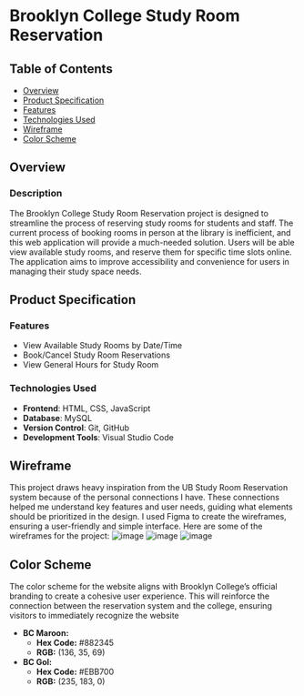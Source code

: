 # Brooklyn College Study Room Reservation

## Table of Contents
- [Overview](#overview)
- [Product Specification](#product-specification)
- [Features](#features)
- [Technologies Used](#technologies-used)
- [Wireframe](#wireframe)
- [Color Scheme](#color-scheme)

## Overview

### Description
The Brooklyn College Study Room Reservation project is designed to streamline the process of reserving study rooms for students and staff. The current process of booking rooms in person at the library is inefficient, and this web application will provide a much-needed solution. Users will be able view available study rooms, and reserve them for specific time slots online. The application aims to improve accessibility and convenience for users in managing their study space needs.

## Product Specification

### Features
- View Available Study Rooms by Date/Time
- Book/Cancel Study Room Reservations
- View General Hours for Study Room


### Technologies Used
- **Frontend**: HTML, CSS, JavaScript
- **Database**: MySQL
- **Version Control**: Git, GitHub
- **Development Tools**: Visual Studio Code

## Wireframe
This project draws heavy inspiration from the UB Study Room Reservation system because of the personal connections I have. These connections helped me understand key features and user needs, guiding what elements should be prioritized in the design. I used Figma to create the wireframes, ensuring a user-friendly and simple interface.
Here are some of the wireframes for the project:
![image](https://github.com/user-attachments/assets/e3e5ad57-32fb-4d17-9b78-9a1e26a40795)
![image](https://github.com/user-attachments/assets/32475df4-79ef-44aa-97d5-60a4cfc0f25c)
![image](https://github.com/user-attachments/assets/96a41f24-fb95-4647-af6f-b8aa859e08aa)


## Color Scheme 
The color scheme for the website aligns with Brooklyn College’s official branding to create a cohesive user experience. This will reinforce the connection between the reservation system and the college, ensuring visitors to immediately recognize the website
- **BC Maroon:**
    - **Hex Code:**  #882345
    - **RGB:** (136, 35, 69)
- **BC Gol:**
    - **Hex Code:**  #EBB700
    - **RGB:** (235, 183, 0)
